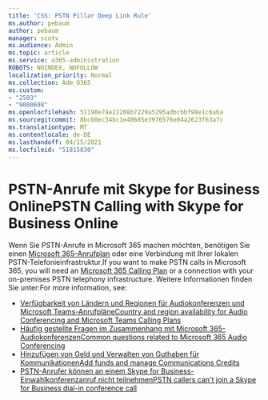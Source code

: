```yaml
---
title: 'CSS: PSTN Pillar Deep Link Rule'
ms.author: pebaum
author: pebaum
manager: scotv
ms.audience: Admin
ms.topic: article
ms.service: o365-administration
ROBOTS: NOINDEX, NOFOLLOW
localization_priority: Normal
ms.collection: Adm_O365
ms.custom:
- "2593"
- "9000698"
ms.openlocfilehash: 51190e74e22208b7229a5295adbcbbf98e1c6a6a
ms.sourcegitcommit: 8bc60ec34bc1e40685e3976576e04a2623f63a7c
ms.translationtype: MT
ms.contentlocale: de-DE
ms.lasthandoff: 04/15/2021
ms.locfileid: "51815830"
---
```

# <a name="pstn-calling-with-skype-for-business-online"></a><span data-ttu-id="dfa00-102">PSTN-Anrufe mit Skype for Business Online</span><span class="sxs-lookup"><span data-stu-id="dfa00-102">PSTN Calling with Skype for Business Online</span></span>

<span data-ttu-id="dfa00-103">Wenn Sie PSTN-Anrufe in Microsoft 365 machen möchten, benötigen Sie einen [Microsoft 365-Anrufplan](https://docs.microsoft.com/microsoftteams/what-is-phone-system-in-office-365#more-about-calling-plans) oder eine Verbindung mit Ihrer lokalen PSTN-Telefonieinfrastruktur.</span><span class="sxs-lookup"><span data-stu-id="dfa00-103">If you want to make PSTN calls in Microsoft 365, you will need an [Microsoft 365 Calling Plan](https://docs.microsoft.com/microsoftteams/what-is-phone-system-in-office-365#more-about-calling-plans) or a connection with your on-premises PSTN telephony infrastructure.</span></span> <span data-ttu-id="dfa00-104">Weitere Informationen finden Sie unter:</span><span class="sxs-lookup"><span data-stu-id="dfa00-104">For more information, see:</span></span>

- [<span data-ttu-id="dfa00-105">Verfügbarkeit von Ländern und Regionen für Audiokonferenzen und Microsoft Teams-Anrufpläne</span><span class="sxs-lookup"><span data-stu-id="dfa00-105">Country and region availability for Audio Conferencing and Microsoft Teams Calling Plans</span></span>](https://docs.microsoft.com/microsoftteams/country-and-region-availability-for-audio-conferencing-and-calling-plans/country-and-region-availability-for-audio-conferencing-and-calling-plans)
- [<span data-ttu-id="dfa00-106">Häufig gestellte Fragen im Zusammenhang mit Microsoft 365-Audiokonferenzen</span><span class="sxs-lookup"><span data-stu-id="dfa00-106">Common questions related to Microsoft 365 Audio Conferencing</span></span>](https://docs.microsoft.com/microsoftteams/audio-conferencing-common-questions)
- [<span data-ttu-id="dfa00-107">Hinzufügen von Geld und Verwalten von Guthaben für Kommunikationen</span><span class="sxs-lookup"><span data-stu-id="dfa00-107">Add funds and manage Communications Credits</span></span>](https://docs.microsoft.com/microsoftteams/add-funds-and-manage-communications-credits)
- [<span data-ttu-id="dfa00-108">PSTN-Anrufer können an einem Skype for Business-Einwahlkonferenzanruf nicht teilnehmen</span><span class="sxs-lookup"><span data-stu-id="dfa00-108">PSTN callers can't join a Skype for Business dial-in conference call</span></span>](https://docs.microsoft.com/SkypeForBusiness/troubleshoot/online-conferencing/pstn-callers-cant-join-dial-in-call)
